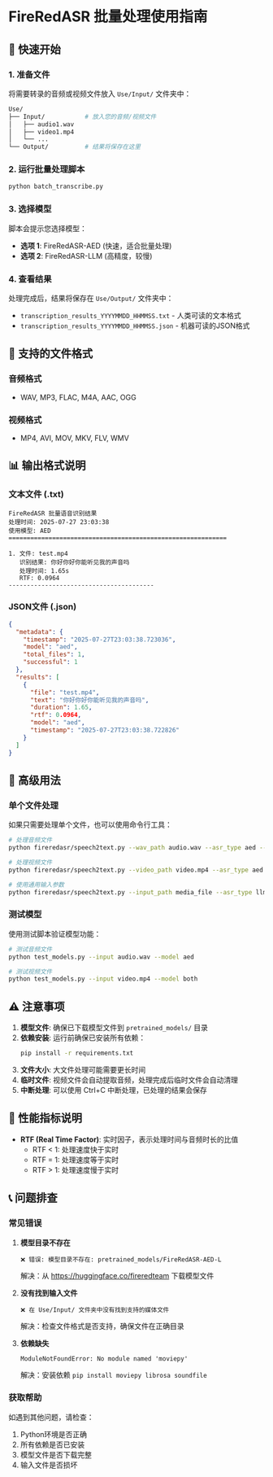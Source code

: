 # FireRedASR 批量处理使用指南

## 🚀 快速开始

### 1. 准备文件
将需要转录的音频或视频文件放入 `Use/Input/` 文件夹中：

```bash
Use/
├── Input/           # 放入您的音频/视频文件
│   ├── audio1.wav
│   ├── video1.mp4
│   └── ...
└── Output/          # 结果将保存在这里
```

### 2. 运行批量处理脚本
```bash
python batch_transcribe.py
```

### 3. 选择模型
脚本会提示您选择模型：
- **选项 1**: FireRedASR-AED (快速，适合批量处理)
- **选项 2**: FireRedASR-LLM (高精度，较慢)

### 4. 查看结果
处理完成后，结果将保存在 `Use/Output/` 文件夹中：
- `transcription_results_YYYYMMDD_HHMMSS.txt` - 人类可读的文本格式
- `transcription_results_YYYYMMDD_HHMMSS.json` - 机器可读的JSON格式

## 📁 支持的文件格式

### 音频格式
- WAV, MP3, FLAC, M4A, AAC, OGG

### 视频格式  
- MP4, AVI, MOV, MKV, FLV, WMV

## 📊 输出格式说明

### 文本文件 (.txt)
```
FireRedASR 批量语音识别结果
处理时间: 2025-07-27 23:03:38
使用模型: AED
============================================================

1. 文件: test.mp4
   识别结果: 你好你好你能听见我的声音吗
   处理时间: 1.65s
   RTF: 0.0964
----------------------------------------
```

### JSON文件 (.json)
```json
{
  "metadata": {
    "timestamp": "2025-07-27T23:03:38.723036",
    "model": "aed",
    "total_files": 1,
    "successful": 1
  },
  "results": [
    {
      "file": "test.mp4",
      "text": "你好你好你能听见我的声音吗",
      "duration": 1.65,
      "rtf": 0.0964,
      "model": "aed",
      "timestamp": "2025-07-27T23:03:38.722826"
    }
  ]
}
```

## 🔧 高级用法

### 单个文件处理
如果只需要处理单个文件，也可以使用命令行工具：

```bash
# 处理音频文件
python fireredasr/speech2text.py --wav_path audio.wav --asr_type aed --model_dir pretrained_models/FireRedASR-AED-L

# 处理视频文件
python fireredasr/speech2text.py --video_path video.mp4 --asr_type aed --model_dir pretrained_models/FireRedASR-AED-L

# 使用通用输入参数
python fireredasr/speech2text.py --input_path media_file --asr_type llm --model_dir pretrained_models/FireRedASR-LLM-L
```

### 测试模型
使用测试脚本验证模型功能：
```bash
# 测试音频文件
python test_models.py --input audio.wav --model aed

# 测试视频文件  
python test_models.py --input video.mp4 --model both
```

## ⚠️ 注意事项

1. **模型文件**: 确保已下载模型文件到 `pretrained_models/` 目录
2. **依赖安装**: 运行前确保已安装所有依赖：
   ```bash
   pip install -r requirements.txt
   ```
3. **文件大小**: 大文件处理可能需要更长时间
4. **临时文件**: 视频文件会自动提取音频，处理完成后临时文件会自动清理
5. **中断处理**: 可以使用 Ctrl+C 中断处理，已处理的结果会保存

## 🎯 性能指标说明

- **RTF (Real Time Factor)**: 实时因子，表示处理时间与音频时长的比值
  - RTF < 1: 处理速度快于实时
  - RTF = 1: 处理速度等于实时  
  - RTF > 1: 处理速度慢于实时

## 📞 问题排查

### 常见错误

1. **模型目录不存在**
   ```
   ❌ 错误: 模型目录不存在: pretrained_models/FireRedASR-AED-L
   ```
   解决：从 https://huggingface.co/fireredteam 下载模型文件

2. **没有找到输入文件**
   ```
   ❌ 在 Use/Input/ 文件夹中没有找到支持的媒体文件
   ```
   解决：检查文件格式是否支持，确保文件在正确目录

3. **依赖缺失**
   ```
   ModuleNotFoundError: No module named 'moviepy'
   ```
   解决：安装依赖 `pip install moviepy librosa soundfile`

### 获取帮助
如遇到其他问题，请检查：
1. Python环境是否正确
2. 所有依赖是否已安装
3. 模型文件是否下载完整
4. 输入文件是否损坏